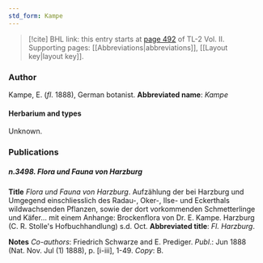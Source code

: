 ```yaml
---
std_form: Kampe
---
```


> [!cite] BHL link: this entry starts at [page 492](https://www.biodiversitylibrary.org/page/33068734) of TL-2 Vol. II.
> Supporting pages: [[Abbreviations|abbreviations]], [[Layout key|layout key]].

### Author

Kampe, E. (*fl*. 1888), German botanist. 
**Abbreviated name**: *Kampe*

#### Herbarium and types

Unknown.

### Publications

##### n.3498. Flora und Fauna von Harzburg

**Title**
*Flora und Fauna von Harzburg*. Aufzählung der bei Harzburg und Umgegend einschliesslich des Radau-, Oker-, Ilse- und Eckerthals wildwachsenden Pflanzen, sowie der dort vorkommenden Schmetterlinge und Käfer... mit einem Anhange: Brockenflora von Dr. E. Kampe. Harzburg (C. R. Stolle's Hofbuchhandlung) s.d. Oct.
**Abbreviated title**: *Fl. Harzburg*.

**Notes**
*Co-authors*: Friedrich Schwarze and E. Prediger.
*Publ*.: Jun 1888 (Nat. Nov. Jul (1) 1888), p. \[i-iii\], 1-49. *Copy*: B.

